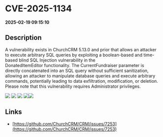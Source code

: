 # CVE-2025-1134

**2025-02-19 09:15:10**

## Description
A vulnerability exists in ChurchCRM 5.13.0 and prior that allows an attacker to execute arbitrary SQL queries by exploiting a boolean-based and time-based blind SQL Injection vulnerability in the DonatedItemEditor functionality. The CurrentFundraiser parameter is directly concatenated into an SQL query without sufficient sanitization, allowing an attacker to manipulate database queries and execute arbitrary commands, potentially leading to data exfiltration, modification, or deletion. Please note that this vulnerability requires Administrator privileges.

![](https://img.shields.io/static/v1?label=Exploit&message=Yes&color=red)
![](https://img.shields.io/static/v1?label=Score&message=9.3&color=red)
![](https://img.shields.io/static/v1?label=Severity&message=CRITICAL&color=red)
![](https://img.shields.io/static/v1?label=CWE&message=SQL&color=green)![](https://img.shields.io/static/v1?label=CWE&message=SQL&color=green)

## Links
- [https://github.com/ChurchCRM/CRM/issues/7253](https://github.com/ChurchCRM/CRM/issues/7253)
